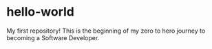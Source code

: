 # hello-world
My first repository!
This is the beginning of my zero to hero journey to becoming a Software Developer.
